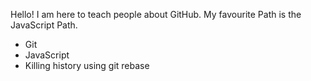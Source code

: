 Hello! I am here to teach people about GitHub.
My favourite Path is the JavaScript Path.
* Git
* JavaScript
* Killing history using git rebase 